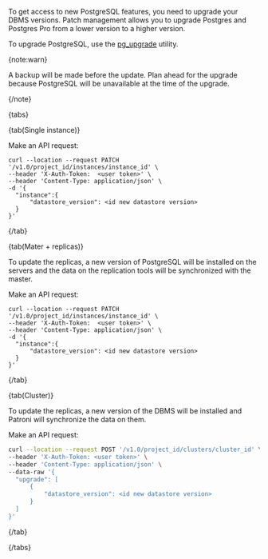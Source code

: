 To get access to new PostgreSQL features, you need to upgrade your DBMS versions. Patch management allows you to upgrade Postgres and Postgres Pro from a lower version to a higher version.

To upgrade PostgreSQL, use the [pg_upgrade](https://postgrespro.ru/docs/postgresql/13/pgupgrade) utility.

{note:warn}

A backup will be made before the update. Plan ahead for the upgrade because PostgreSQL will be unavailable at the time of the upgrade.

{/note}

{tabs}

{tab(Single instance)}

Make an API request:

```console
curl --location --request PATCH '/v1.0/project_id/instances/instance_id' \
--header 'X-Auth-Token:  <user token>' \
--header 'Content-Type: application/json' \
-d '{
  "instance":{
      "datastore_version": <id new datastore version>
  }
}'
```

{/tab}

{tab(Mater + replicas)}

To update the replicas, a new version of PostgreSQL will be installed on the servers and the data on the replication tools will be synchronized with the master.

Make an API request:

```console
curl --location --request PATCH '/v1.0/project_id/instances/instance_id' \
--header 'X-Auth-Token:  <user token>' \
--header 'Content-Type: application/json' \
-d '{
  "instance":{
      "datastore_version": <id new datastore version>
  }
}'
```

{/tab}

{tab(Cluster)}

To update the replicas, a new version of the DBMS will be installed and Patroni will synchronize the data on them.

Make an API request:
``` bash
curl --location --request POST '/v1.0/project_id/clusters/cluster_id' \
--header 'X-Auth-Token: <user token>' \
--header 'Content-Type: application/json' \
--data-raw '{
  "upgrade": [
      {
          "datastore_version": <id new datastore version>
      }
  ]
}'
```

{/tab}

{/tabs}
